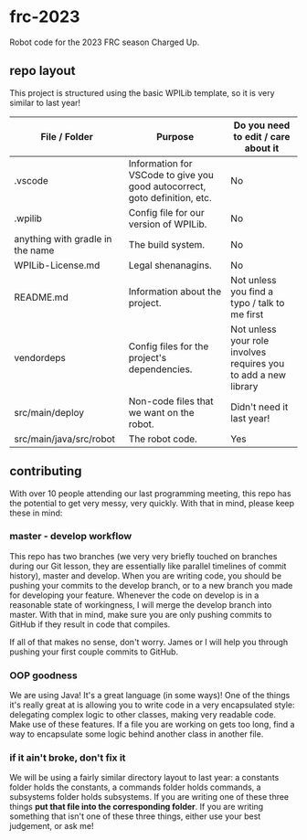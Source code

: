 # frc-2023
Robot code for the 2023 FRC season Charged Up.

## repo layout
This project is structured using the basic WPILib template, so it is very similar to last year!

| File / Folder | Purpose | Do you need to edit / care about it |
| ------------- | ------- | ----------------------------- |
| .vscode | Information for VSCode to give you good autocorrect, goto definition, etc. | No |
| .wpilib | Config file for our version of WPILib. | No |
| anything with gradle in the name | The build system. | No |
| WPILib-License.md | Legal shenanagins. | No |
| README.md | Information about the project. | Not unless you find a typo / talk to me first |
| vendordeps | Config files for the project's dependencies. | Not unless your role involves requires you to add a new library |
| src/main/deploy | Non-code files that we want on the robot. | Didn't need it last year! |
| src/main/java/src/robot | The robot code. | Yes |


## contributing
With over 10 people attending our last programming meeting, this repo has the potential to get very messy, very quickly. With that in mind, please keep these in mind:

### master - develop workflow
This repo has two branches (we very very briefly touched on branches during our Git lesson, they are essentially like parallel timelines of commit history), master and develop. When you are writing code, you should be pushing your commits to the develop branch, or to a new branch you made for developing your feature. Whenever the code on develop is in a reasonable state of workingness, I will merge the develop branch into master. With that in mind, make sure you are only pushing commits to GitHub if they result in code that compiles.

If all of that makes no sense, don't worry. James or I will help you through pushing your first couple commits to GitHub.

### OOP goodness
We are using Java! It's a great language (in some ways)! One of the things it's really great at is allowing you to write code in a very encapsulated style: delegating complex logic to other classes, making very readable code. Make use of these features. If a file you are working on gets too long, find a way to encapsulate some logic behind another class in another file.

### if it ain't broke, don't fix it
We will be using a fairly similar directory layout to last year: a constants folder holds the constants, a commands folder holds commands, a subsystems folder holds subsystems. If you are writing one of these three things **put that file into the corresponding folder**. If you are writing something that isn't one of these three things, either use your best judgement, or ask me! 

